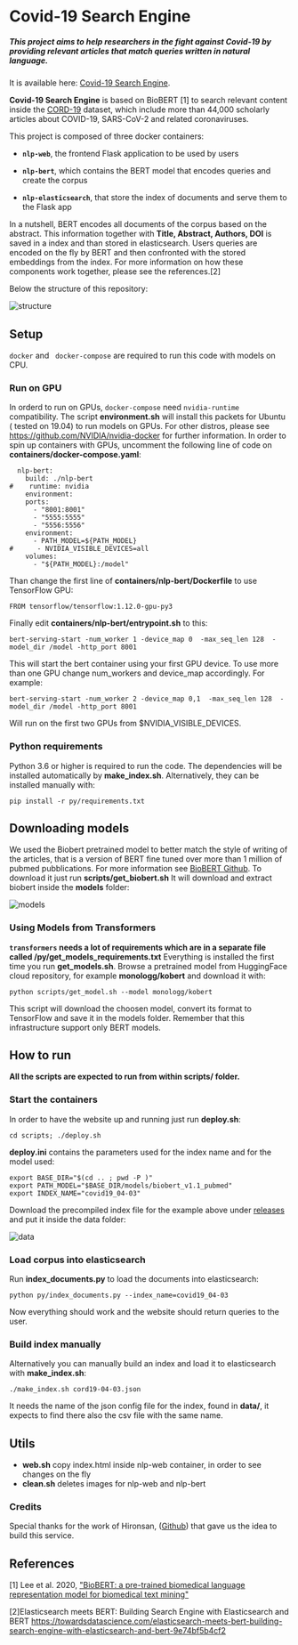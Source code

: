 # Covid-19 Search Engine

##### This project aims to help researchers in the fight against Covid-19 by providing relevant articles that match queries written in natural language.
It is available here:  [Covid-19 Search Engine](https://covid.exact-lab.it/ "Covid-19 Search Engine").

**Covid-19 Search Engine** is based on BioBERT [1] to search relevant content inside the [CORD-19](https://pages.semanticscholar.org/coronavirus-research) dataset, which  include more than 44,000 scholarly articles about COVID-19, SARS-CoV-2 and related coronaviruses.


This project is composed of three docker containers:

- **`nlp-web`**, the frontend Flask application to be used by users

- **`nlp-bert`**,  which contains the BERT model that  encodes queries and create the corpus
- **`nlp-elasticsearch`**, that store the index of documents and serve them to the Flask app

In a nutshell,  BERT encodes all documents of the corpus based on the abstract. This information together with **Title, Abstract, Authors, DOI** is saved in a index  and than stored in elasticsearch.
Users queries are encoded on the fly by BERT and then confronted with the stored embeddings from the index.
For more information on how these components work together, please see the references.[2]

Below the structure of this repository:

![structure](img/structure.png)


## Setup

`docker` and ` docker-compose` are required to run this code with models on CPU.

### Run on GPU
In orderd to run on GPUs,  `docker-compose`  need `nvidia-runtime` compatibility.
The script **environment.sh** will install this packets for Ubuntu ( tested on 19.04)  to run models on GPUs.
For other distros, please see https://github.com/NVIDIA/nvidia-docker for further information.
In order to spin up containers with GPUs, uncomment the following line of code on
**containers/docker-compose.yaml**:

```
  nlp-bert:
    build: ./nlp-bert
#    runtime: nvidia
    environment:
    ports:
      - "8001:8001"
      - "5555:5555"
      - "5556:5556"
    environment:
      - PATH_MODEL=${PATH_MODEL}
#      - NVIDIA_VISIBLE_DEVICES=all
    volumes:
      - "${PATH_MODEL}:/model"
```
Than change the first line of **containers/nlp-bert/Dockerfile** to use TensorFlow GPU:
```
FROM tensorflow/tensorflow:1.12.0-gpu-py3

```

Finally edit **containers/nlp-bert/entrypoint.sh** to this:
```
bert-serving-start -num_worker 1 -device_map 0  -max_seq_len 128  -model_dir /model -http_port 8001
```
This will start the bert container using your first GPU device. To use more than one GPU change num_workers and device_map accordingly. For example:
```
bert-serving-start -num_worker 2 -device_map 0,1  -max_seq_len 128  -model_dir /model -http_port 8001
```
Will run on the first two GPUs from $NVIDIA_VISIBLE_DEVICES.



### Python requirements


Python 3.6 or higher is required to run the code. The dependencies will be installed automatically by **make_index.sh**.  Alternatively, they can be installed  manually with:

```shell
pip install -r py/requirements.txt
```
## Downloading models
We used the Biobert pretrained model to better match the style of writing of the articles,
that is a version of BERT fine tuned over more than 1 million of pubmed pubblications.
For more information see [BioBERT Github](https://github.com/dmis-lab/biobert).
To download it just run **scripts/get_biobert.sh**
It will download and extract biobert inside the **models** folder:

![models](img/models.png)


### Using Models  from Transformers
**`transformers`  needs a lot of requirements which are in a separate file called /py/get_models_requirements.txt**
Everything is installed the first time you run **get_models.sh**.
Browse a pretrained model from HuggingFace cloud repository, for example **monologg/kobert** and download it with:

```shell
python scripts/get_model.sh --model monologg/kobert
```
This script will download the choosen model,  convert its format to TensorFlow and save it in the models folder. Remember that this infrastructure support only BERT models.


## How to run
**All the scripts are expected to run from within scripts/ folder.**

### Start the containers
In order to have the website up and running just run **deploy.sh**:
```
cd scripts; ./deploy.sh
```
**deploy.ini** contains the parameters used for the index name and for the model used:
```
export BASE_DIR="$(cd .. ; pwd -P )"
export PATH_MODEL="$BASE_DIR/models/biobert_v1.1_pubmed"
export INDEX_NAME="covid19_04-03"
```
Download the precompiled index file for the example above under [releases](https://github.com/t0m-R/covid19-search-engine/releases) and put it inside the data folder:

![data](img/data.png)

### Load corpus into elasticsearch
Run **index_documents.py** to load the documents into elasticsearch:
```
python py/index_documents.py --index_name=covid19_04-03
```
Now everything should work and the website should return queries to the user.

### Build index manually
Alternatively you can manually build an index and load it to elasticsearch with **make_index.sh**:
```
./make_index.sh cord19-04-03.json
```
It needs the name of the json config file for the index, found in **data/**, it expects to find there also the csv file with the same name.

## Utils

- **web.sh** copy index.html inside nlp-web container, in order to see changes on the fly
- **clean.sh** deletes images for nlp-web and nlp-bert


### Credits
Special thanks for the work of Hironsan, ([Github](https://github.com/Hironsan/bertsearch))  that gave us the idea to build this service.

## References
[1] Lee et al. 2020, ["BioBERT: a pre-trained biomedical language representation model for biomedical text mining"](http://doi.org/10.1093/bioinformatics/btz682)

[2]Elasticsearch meets BERT: Building Search Engine with Elasticsearch and BERT https://towardsdatascience.com/elasticsearch-meets-bert-building-search-engine-with-elasticsearch-and-bert-9e74bf5b4cf2
